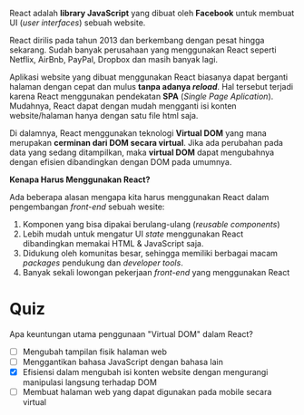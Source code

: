 React adalah **library JavaScript** yang dibuat oleh **Facebook** untuk membuat UI (_user interfaces_) sebuah website.

React dirilis pada tahun 2013 dan berkembang dengan pesat hingga sekarang. Sudah banyak perusahaan yang menggunakan React seperti Netflix, AirBnb, PayPal, Dropbox dan masih banyak lagi.

Aplikasi website yang dibuat menggunakan React biasanya dapat berganti halaman dengan cepat dan mulus **tanpa adanya _reload_**. Hal tersebut terjadi karena React menggunakan pendekatan **SPA** (_Single Page Aplication_). Mudahnya, React dapat dengan mudah mengganti isi konten website/halaman hanya dengan satu file html saja.

Di dalamnya, React menggunakan teknologi **Virtual DOM** yang mana merupakan **cerminan dari DOM secara virtual**. Jika ada perubahan pada data yang sedang ditampilkan, maka **virtual DOM** dapat mengubahnya dengan efisien dibandingkan dengan DOM pada umumnya.

**Kenapa Harus Menggunakan React?**

Ada beberapa alasan mengapa kita harus menggunakan React dalam pengembangan _front-end_ sebuah wesite:

1. Komponen yang bisa dipakai berulang-ulang (_reusable components_)
2. Lebih mudah untuk mengatur UI _state_ menggunakan React dibandingkan memakai HTML & JavaScript saja.
3. Didukung oleh komunitas besar, sehingga memiliki berbagai macam _packages_ pendukung dan _developer tools_.
4. Banyak sekali lowongan pekerjaan _front-end_ yang menggunakan React

# Quiz

Apa keuntungan utama penggunaan "Virtual DOM" dalam React?
- [ ] Mengubah tampilan fisik halaman web
- [ ] Menggantikan bahasa JavaScript dengan bahasa lain
- [x] Efisiensi dalam mengubah isi konten website dengan mengurangi manipulasi langsung terhadap DOM
- [ ] Membuat halaman web yang dapat digunakan pada mobile secara virtual